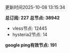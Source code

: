 更新时间2025-10-08 13:15:34

**总订阅: 227**
**总节点: 38942**
- vless节点: 12445
- hysteria2节点: 14

**google ping有效节点: 191**
